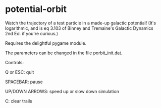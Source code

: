 potential-orbit
===============

Watch the trajectory of a test particle in a made-up galactic potential!
(It's logarithmic, and is eq 3.103 of Binney and Tremaine's Galactic Dynamics 2nd Ed. if you're curious.)

Requires the delightful pygame module.

The parameters can be changed in the file porbit_init.dat.

Controls:

 Q or ESC: quit

 SPACEBAR: pause

 UP/DOWN ARROWS: speed up or slow down simulation

 C: clear trails
